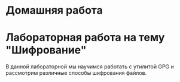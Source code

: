 # Домашняя работа
# Лабораторная работа на тему "Шифрование"

В данной лабораторной мы научимся работать с утилитой GPG и рассмотрим различные способы шифрования файлов.
